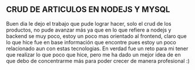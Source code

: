 ## CRUD DE ARTICULOS EN NODEJS Y MYSQL

Buen dia le dejo el trabajo que pude lograr hacer, solo el crud de los productos, no pude avanzar más ya que en lo que refiere a nodejs y backend se muy poco, estoy un poco mas orientado al frontend, claro que lo que hice fue en base información que encontre pues estoy un poco relacionado aun con estas tecnologias. En verdad fue un reto para mi tener que realizar lo que poco que hice, pero me ha dado un mejor idea de en que debo de concentrarme más para poder crecer de manera profesional :)